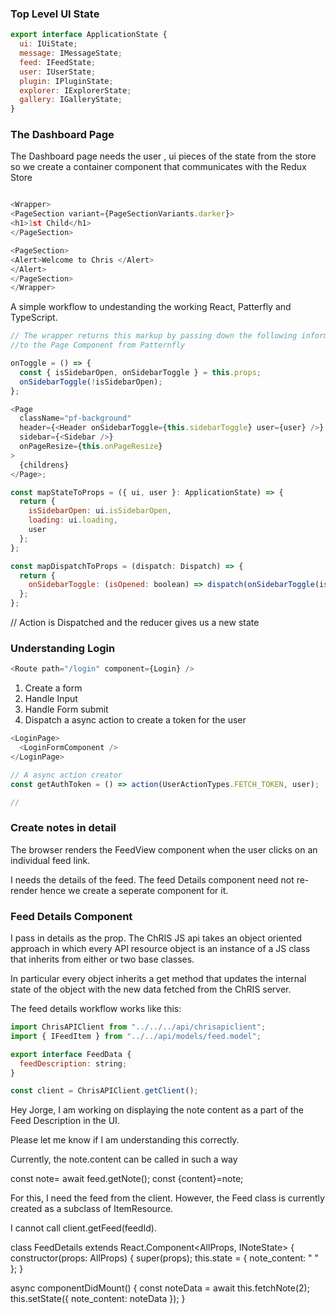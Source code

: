 ### Top Level UI State

```javascript
export interface ApplicationState {
  ui: IUiState;
  message: IMessageState;
  feed: IFeedState;
  user: IUserState;
  plugin: IPluginState;
  explorer: IExplorerState;
  gallery: IGalleryState;
}
```

### The Dashboard Page

The Dashboard page needs the user , ui pieces of the state from the store so we create a container component that communicates with the Redux Store

```javascript

<Wrapper>
<PageSection variant={PageSectionVariants.darker}>
<h1>1st Child</h1>
</PageSection>

<PageSection>
<Alert>Welcome to Chris </Alert>
</Alert>
</PageSection>
</Wrapper>

```

A simple workflow to undestanding the working React, Patterfly and TypeScript.

```javascript
// The wrapper returns this markup by passing down the following information
//to the Page Component from Patternfly

onToggle = () => {
  const { isSidebarOpen, onSidebarToggle } = this.props;
  onSidebarToggle(!isSidebarOpen);
};

<Page
  className="pf-background"
  header={<Header onSidebarToggle={this.sidebarToggle} user={user} />}
  sidebar={<Sidebar />}
  onPageResize={this.onPageResize}
>
  {childrens}
</Page>;
```

```javascript
const mapStateToProps = ({ ui, user }: ApplicationState) => {
  return {
    isSidebarOpen: ui.isSidebarOpen,
    loading: ui.loading,
    user
  };
};

const mapDispatchToProps = (dispatch: Dispatch) => {
  return {
    onSidebarToggle: (isOpened: boolean) => dispatch(onSidebarToggle(isOpened))
  };
};
```

// Action is Dispatched and the reducer gives us a new state

### Understanding Login

```javascript
<Route path="/login" component={Login} />
```

1. Create a form
2. Handle Input
3. Handle Form submit
4. Dispatch a async action to create a token for the user

```typescript
<LoginPage>
  <LoginFormComponent />
</LoginPage>
```

```javascript
// A async action creator
const getAuthToken = () => action(UserActionTypes.FETCH_TOKEN, user);

//
```

### Create notes in detail

The browser renders the FeedView component when the user clicks on an individual feed link.

I needs the details of the feed. The feed Details component need not re-render hence we create a seperate component for it.

### Feed Details Component

I pass in details as the prop. The ChRIS JS api takes an object oriented approach in which every API resource object is an instance of a JS class that inherits from either or two base classes.

In particular every object inherits a get method that updates the internal state of the object with the new data fetched from the ChRIS server.

The feed details workflow works like this:

```javascript
import ChrisAPIClient from "../../../api/chrisapiclient";
import { IFeedItem } from "../../api/models/feed.model";

export interface FeedData {
  feedDescription: string;
}

const client = ChrisAPIClient.getClient();
```

Hey Jorge, I am working on displaying the note content
as a part of the Feed Description in the UI.

Please let me know if I am understanding this correctly.

Currently, the note.content can be called in such a way

const note= await feed.getNote();
const {content}=note;

For this, I need the feed from the client. However, the Feed class is currently created as a subclass of ItemResource.

I cannot call client.getFeed(feedId).






class FeedDetails extends React.Component<AllProps, INoteState> {
  constructor(props: AllProps) {
    super(props);
    this.state = {
      note_content: " "
    };
  }

  async componentDidMount() {
    const noteData = await this.fetchNote(2);
    this.setState({
      note_content: noteData
    });
  }